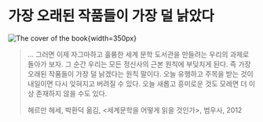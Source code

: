 # 가장 오래된 작품들이 가장 덜 낡았다

![The cover of the book](https://cdn.myeongjae.kim/blog/2016/01/14/xxlarge.jpeg){width=350px}

>... 그러면 이제 자그마하고 훌륭한 세계 문학 도서관을 만들려는 우리의 과제로 돌아가 보자. 그 순간 우리는 모든 정신사의 근본 원칙에 부딪치게 된다. 즉 가장 오래된 작품들이 가장 덜 낡겠다는 원칙 말이다. 오늘 유행하고 주목을 받는 것이 내일이면 다시 잊혀지고 버려질 수 있다. 오늘 새롭고 흥미로운 것도 모레면 더 이상 존재하지 않을 수도 있다.
>
> 헤르만 헤세, 박환덕 옮김, <세계문학을 어떻게 읽을 것인가>, 범우사, 2012

